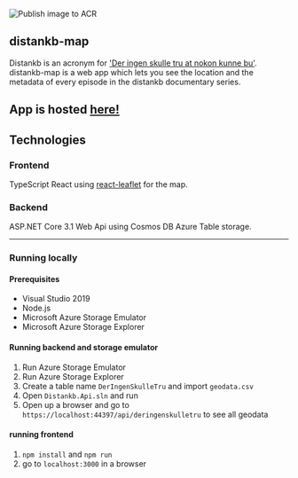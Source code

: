 ![Publish image to ACR](https://github.com/vegardalvsaker/distankb-map/workflows/Publish%20image%20to%20ACR/badge.svg?branch=master)
## distankb-map
Distankb is an acronym for ['Der ingen skulle tru at nokon kunne bu'](https://tv.nrk.no/serie/der-ingen-skulle-tru-at-nokon-kunne-bu). distankb-map is a web app which lets you see the location and the metadata of every episode in the distankb documentary series.

## App is hosted [here!](https://deringenskulletru-kart.azurewebsites.net)

## Technologies

### Frontend
TypeScript React using [react-leaflet](https://react-leaflet.js.org/) for the map.

### Backend
ASP.NET Core 3.1 Web Api using Cosmos DB Azure Table storage.

<hr>

### Running locally

#### Prerequisites
* Visual Studio 2019
* Node.js
* Microsoft Azure Storage Emulator
* Microsoft Azure Storage Explorer

#### Running backend and storage emulator
1. Run Azure Storage Emulator
2. Run Azure Storage Explorer
3. Create a table name `DerIngenSkulleTru` and import `geodata.csv`
4. Open `Distankb.Api.sln` and run
5. Open up a browser and go to `https://localhost:44397/api/deringenskulletru` to see all geodata

#### running frontend
1. `npm install` and `npm run`
2. go to `localhost:3000` in a browser
